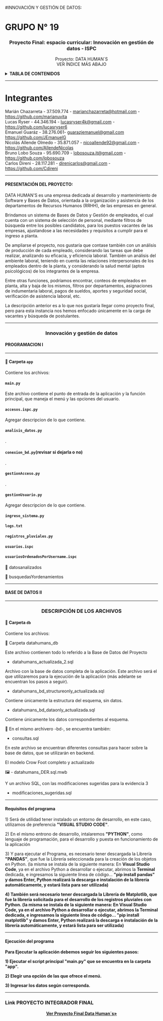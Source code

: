#INNOVACIÓN Y GESTIÓN DE DATOS: 

# GRUPO N° 19

<div id="top"></div>

<div align="center">
<h3 align="center">Proyecto Final: espacio curricular: Innovación en gestión de datos - ISPC</h3>
 <p align="center">
     Proyecto: DATA  HUMAN´S
    <br />
    VER ÍNDICE MÁS ABAJO
    
  </p>
</div>

<!-- INDICE -->
<details>
  <summary><strong>TABLA DE CONTENIDOS</strong></summary>
  <ul>
    <li>
      <a href="#integrantes">Integrantes</a>
    </li>
    <li><a href="#programaciónI">Innovación y gestión de datos</a>
     <ul>
        <li><a href="#presentación">Presentación del proyecto</a></li>
        <li><a href="#descripcion-archivos">Descripción de carpetas y archivos</a>
        <li><a href="#descripcionPI">Programación I</a></li>
        <li><a href="#descripcionBDII">Base de Datos II</a></li>
        <li><a href="#descripcionejecucion"> Requisitos del Programa</a></li>
        <li><a href="#ejecucionaplicacion">Para ejecutar el Programa</a></li>
        <li><a href="#linkproyectofinal">Link Proyecto Integrador Final</a></li>
     </ul>
     </li>
  </ul>
</details>

<hr/>

<!-- INTEGRANTES -->

# Integrantes

Marián Chazarreta - 37.509.774 - marianchazarreta@hotmail.com - https://github.com/marianuvita</br>
Lucas Ryser - 44.346.194 - lucasryser4k@gmail.com - https://github.com/lucasryser6</br>
Emanuel Guaráz - 38.276.061- guarazjemanuel@gmail.com https://github.com/JEmanuelG</br>
Nicolás Allende Olmedo - 35.871.057 - nicoallende92@gmail.com - https://github.com/AllendeNicolas</br>
Bruno Lobo Souza - 95.690.709 - lobosouza.it@gmail.com - https://github.com/lobosouza</br>
Carlos Direni - 28.117.281 - direnicarlos@gmail.com - https://github.com/Cdireni</br>

<hr/>

<h4 id='presentación'><strong>PRESENTACIÓN DEL PROYECTO:</strong></h4> 


<p>DATA HUMAN'S es una empresa dedicada al desarrollo y mantenimiento de Software y Bases de Datos, orientada a la organización y asistencia de los departamentos de Recursos Humanos (RRHH), de las empresas en general.</p>

<p>Brindamos un sistema de Bases de Datos y Gestión de empleados, el cual cuenta con un sistema de selección de personal, mediante filtros de búsqueda entre los posibles candidatos, para los puestos vacantes de las empresas, ajustandose a las necesidades y requisitos a cumplir para el ingreso a planta.</p>

<p>De ampliarse el proyecto, nos gustaría que contase también con un análisis de producción de cada empleado, considerando las tareas que debe realizar, analizando su eficacia, y eficiencia laboral. También un análisis del ambiente laboral, teniendo en cuenta las relaciones interpersonales de los empleados dentro de la planta, y considerando la salud mental (aptos psicológicos) de los integrantes de la empresa.</p>

<p>Entre otras funciones, podríamos encontrar, conteos de empleados en planta, alta y baja de los mismos, filtros por departamentos, asignaciones de indumentaria laboral, pagos de sueldos, aportes y seguridad social, verificación de asistencia laboral, etc.</p>

<p>La descripción anterior es a lo que nos gustaría llegar como proyecto final, pero para esta instancia nos hemos enfocado únicamente en la carga de vacantes y búsqueda de postulantes.</p>

<hr/> 

<h3 align="center" id="programaciónI">Innovación y gestión de datos</h3>

<h4 id='descripcionPI'><strong>PROGRAMACION I</strong></h4>

<hr/>

<h4 id="aplicacion"> 📂 Carpeta <code>app</code></h4>

<p>Contiene los archivos:</p>

#### `main.py`
<p>Este archivo contiene el punto de entrada de la aplicación y la función principal, que maneja el menú y las opciones del usuario.</p>

#### `accesos.ispc.py`
<p>Agregar descripcion de lo que contiene.</p>

#### `analisis_datos.py`
<p>.</p>

#### `conexion_bd.py`(revisar si dejarla o no)
<p>.</p>

#### `gestionAcceso.py`
<p>.</p>

#### `gestionUsuario.py`
<p>Agregar descripcion de lo que contiene.</p>

#### `ingreso_sistema.py`
<p><p/>

#### `logs.txt`
<p><p/>

#### `registros_pluviales.py`
<p><p/>

#### `usuarios.ispc`
<p><p/>

#### `usuariosOrdenadosPorUsername.ispc`
<p><p/>

📂 datosanalizados
<p><p/>

📂 busquedasYordenamientos

<p><p/>

<hr/>

<h4 id='descripcionBDII'><strong>BASE DE DATOS II</strong></h4> 

<hr/>

<h3 align="center" id='descripcion-archivos'>DESCRIPCIÓN DE LOS ARCHIVOS</h3>

<h4 id="db"> 📂 Carpeta <code>db</code></h4>

<p>Contiene los archivos:</p>

📂 Carpeta datahumans_db

 <p>Este archivo contienen todo lo referido a la Base de Datos del Proyecto</p>

- datahumans_actualizada_2.sql
<p>Archivo con la base de datos completa de la aplicación. Este archivo será el que utilizaremos para la ejecución de la aplicación (más adelante se encuentran los pasos a seguir).</p>

- datahumans_bd_structureonly_actualizada.sql
<p>Contiene únicamente la estructura del esquema, sin datos.</p>

- datahumans_bd_dataonly_actualizada.sql
<p>Contiene únicamente los datos  correspondientes al esquema.</p>

<p> 📂 En el mismo archivero -bd-, se encuentra también:</p>

- consultas.sql
<p>En este archivo se encuentran diferentes consultas para hacer sobre la base de datos, que se utilizarán en backend.</p>

<p> El modelo Crow Foot completo y actualizado</p>

🖼️ - datahumans_DER.sql.mwb

<p> Y un archivo SQL, con las modificaciones sugeridas para la evidencia 3</p>

- modificaciones_sugeridas.sql

<hr />

<h4 id='descripcionejecucion'><strong> Requisitos del programa</strong></h4>

<p>1) Será de utilidad tener instalado un entorno de desarrollo, en este caso, utilizamos de preferencia <strong>"VISUAL STUDIO CODE"</strong>.</p>

<P>2) En el mismo entrono de desarrollo, intalaremos <strong>"PYTHON"</strong>, como lenguaje de programación, para el desarrollo y puesta en funcionamiento de la aplicación</P>

<p>3) Y para ejecutar el Programa, es necesario tener descargada la Librería <strong>"PANDAS"</strong>, que fue la Librería seleccionada para la creación de los objetos en Python. (la misma se instala de la siguiente manera: En <strong>Visual Studio Code</strong>, ya  en el archivo Python a desarrollar o ejecutar, abrimos la <strong>Terminal</strong> dedicada, e ingresamos la siguiente línea de código… <strong>"pip install pandas"<strong/> y damos <strong>Enter</strong>,  Python realizará la descarga e instalación de la librería automáticamente, y estará lista para ser utilizada)</p>

<p> 4) También será necesario tener descargada la Librería de <strong>Matplotlib</strong>, que fue la librería solicitada para el desarrollo de los registros pluviales con Python. (la misma se instala de la siguiente manera: En <strong>Visual Studio Code</strong>, ya  en el archivo Python a desarrollar o ejecutar, abrimos la <strong>Terminal</strong> dedicada, e ingresamos la siguiente línea de código… <strong>"pip install matplotlib"<strong/> y damos <strong>Enter</strong>,  Python realizará la descarga e instalación de la librería automáticamente, y estará lista para ser utilizada)</p>

<hr/>

<h4 id='ejecucioncionaplicacion'><strong> Ejecución del programa</strong></h4>

<p> Para Ejecutar la aplicación debemos seguir los siguientes pasos:</p>
<p> 1) Ejecutar el script principal "main.py" que se encuentra en la carpeta "app".</p>
<p> 2) Elegir una opción de las que ofrece el menú.</p>
<p> 3) Ingresar los datos según corresponda.</p>

<hr/>

<h3> <strong> Link PROYECTO INTEGRADOR FINAL</strong></h3>
<p align="center"><a href= https://github.com/AllendeNicolas/ispc-tpi-2024/tree/main/segundocuatrimestre/proyectoFinal><strong>Ver Proyecto Final Data Human´s»</strong></a></p>

